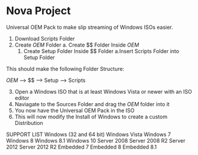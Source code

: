 # Nova Project

Universal OEM Pack to make slip streaming of Windows ISOs easier.

1. Download Scripts Folder
2. Create $OEM$ Folder
  a. Create $$ Folder Inside $OEM$
    1. Create Setup Folder Inside $$ Folder
      a.Insert Scripts Folder into Setup Folder
      
This should make the following Folder Structure:

$OEM$ --> $$ --> Setup --> Scripts

3. Open a Windows ISO that is at least Windows Vista or newer with an ISO editor
4. Naviagate to the Sources Folder and drag the $OEM$ folder into it
5. You now have the Universal OEM Pack in the ISO
6. This will now modify the Install of Windows to create a custom Distribution

SUPPORT LIST Windows (32 and 64 bit)
Windows Vista
Windows 7
Windows 8
Windows 8.1
Windows 10
Server 2008
Server 2008 R2
Server 2012
Server 2012 R2
Embedded 7
Embedded 8
Embedded 8.1
